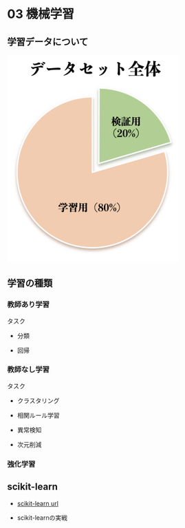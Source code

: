 # 03 機械学習

## 学習データについて

<img src="assets/03-01-data.png" alt="データセットの分け方" width="400">

## 学習の種類


### 教師あり学習

タスク

* 分類

* 回帰


### 教師なし学習

タスク

* クラスタリング

* 相関ルール学習

* 異常検知

* 次元削減




### 強化学習

## scikit-learn

* [scikit-learn url](https://scikit-learn.org/stable/)

* scikit-learnの実戦

